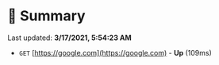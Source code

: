 # 📖 Summary
Last updated: **3/17/2021, 5:54:23 AM**

- `GET` [https://google.com](https://google.com) - **Up** (109ms)
